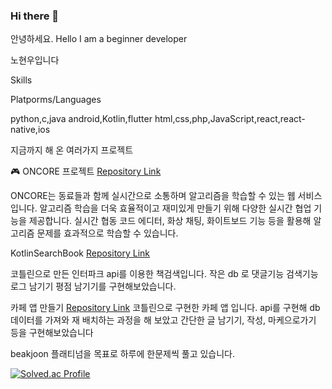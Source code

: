 ### Hi there 👋
안녕하세요.
Hello I am a beginner developer

노현우입니다

Skills

Platporms/Languages

python,c,java
android,Kotlin,flutter
html,css,php,JavaScript,react,react-native,ios


지금까지 해 온 여러가지 프로젝트




🎮 ONCORE 프로젝트
[Repository Link](https://github.com/Acacian/ONCORE)

ONCORE는 동료들과 함께 실시간으로 소통하며 알고리즘을 학습할 수 있는 웹 서비스입니다. 알고리즘 학습을 더욱 효율적이고 재미있게 만들기 위해 다양한 실시간 협업 기능을 제공합니다. 실시간 협동 코드 에디터, 화상 채팅, 화이트보드 기능 등을 활용해 알고리즘 문제를 효과적으로 학습할 수 있습니다.






KotlinSearchBook 
[Repository Link](https://github.com/woorog/KotlinSearchBook)

코틀린으로 만든 인터파크 api를 이용한 책검색입니다.
작은 db 로 댓글기능 검색기능 로그 남기기 평점 남기기를 구현해보았습니다.





카페 앱 만들기
[Repository Link](https://github.com/woorog/cafeapp)
코틀린으로 구현한 카페 앱 입니다.
api를 구현해 db 데이터를 가져와 재 배치하는 과정을 해 보았고
간단한 글 남기기, 작성, 마케으로가기 등을 구현해보았습니다













beakjoon 플래티넘을 목표로 하루에 한문제씩 풀고 있습니다.



[![Solved.ac Profile](http://mazassumnida.wtf/api/v2/generate_badge?boj=shgusdncjstk)](https://solved.ac/shgusdncjstk/)


